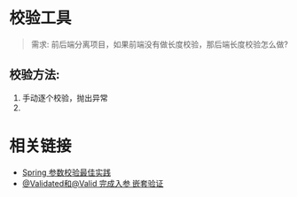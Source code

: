 # 校验工具

> 需求: 前后端分离项目，如果前端没有做长度校验，那后端长度校验怎么做?

## 校验方法:

1. 手动逐个校验，抛出异常
2. 

# 相关链接

- [Spring 参数校验最佳实践](https://blog.csdn.net/dadiyang/article/details/90740878)
- [@Validated和@Valid 完成入参 嵌套验证](https://blog.csdn.net/dingxingmei/article/details/90082009)

